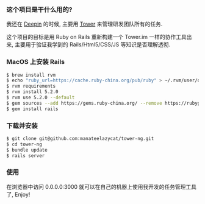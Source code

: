 ### 这个项目是干什么用的?

我还在 [Deepin](https://www.deepin.org/) 的时候, 主要用 [Tower](https://tower.im) 来管理研发团队所有的任务.

这个项目的目标是用 Ruby on Rails 重新构建一个 Tower.im 一样的协作工具出来, 主要用于验证我学到的 Rails/Html5/CSS/JS 等知识是否理解透彻.

### MacOS 上安装 Rails
```Bash
$ brew install rvm
$ echo "ruby_url=https://cache.ruby-china.org/pub/ruby" > ~/.rvm/user/db
$ rvm requirements
$ rvm install 5.2.0
$ rvm use 5.2.0 --default
$ gem sources --add https://gems.ruby-china.org/ --remove https://rubygems.org/
$ gem install rails
```

### 下载并安装
```Bash
$ git clone git@github.com:manateelazycat/tower-ng.git
$ cd tower-ng
$ bundle update
$ rails server
```

### 使用
在浏览器中访问 0.0.0.0:3000 就可以在自己的机器上使用我开发的任务管理工具了, Enjoy!
